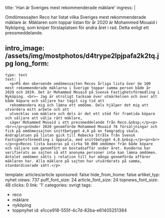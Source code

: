 title: 'Han är Sveriges mest rekommenderade mäklare'
ingress: |
  <p>Omdömessajten Reco har listat vilka Sveriges mest rekommenderade mäklare är. Mäklaren som toppar listan för år 2020 är Mohammed Mouaid i Nyköping, som kniper förstaplatsen för andra året i rad. Detta enligt ett pressmeddelande.
  </p>
  
intro_image: /assets/img/mostphotos/d4trype2lpjpafa2k2tq.jpg
long_form:
  -
    type: text
    text: |
      <p>På den oberoende omdömessajten Recos årliga lista över de 100 mest rekommenderade mäklarna i Sverige toppar samma person både år 2020 och 2019. Det är Mohammed Mouaid på Svensk Fastighetsförmedling i Nyköping. <br>– Jag är otroligt tacksam över utmärkelsen och över att både köpare och säljare har tagit sig tid att
      rekommendera mig och lämna ett omdöme. Dels hjälper det mig att utvärdera mitt arbete och att
      utvecklas som mäklare och dels är det ett stöd för framtida köpare och säljare att välja rätt mäklare,
      säger Mohammed Mouaid i ett pressmeddelande från Reco.&nbsp;</p><p><br></p><p>Under 2020 genomförde Mohammed Mouaid 76 försäljningar och fick på omdömessajten snittbetyget 4,9 på en femgradig skala. Andraplatsen på listan gick till Rebecka Stråle från Svensk Fastighetsförmedling i Uppsala, med snittbetyget 4,8.&nbsp;</p><p><br></p><p>Recos lista baseras på cirka 50 000 omdömen från både köpare och säljare som genomfört en bostadsaffär under året. Kunderna har verifierats av sajten så att anonyma personer inte kan lämna omdömen. Antalet omdömen sätts i relation till hur många genomförda affärer mäklaren har. Alla mäklare på sajten har utvärderats på samma, standardiserade sätt.</p>
      
template: articles/article
sponsored: false
hide_from_home: false
artikel_typ: nyhet
views: 737
puff_font_size: 24
article_font_size: 24
topnews_font_size: 48
clicks: 0
link: '1'
categories: ovrigt
tags:
  - reco
  - mäklare
  - nyköping
  - toppnyhet
id: e1cce918-555f-4c7d-82ba-e61405251384
